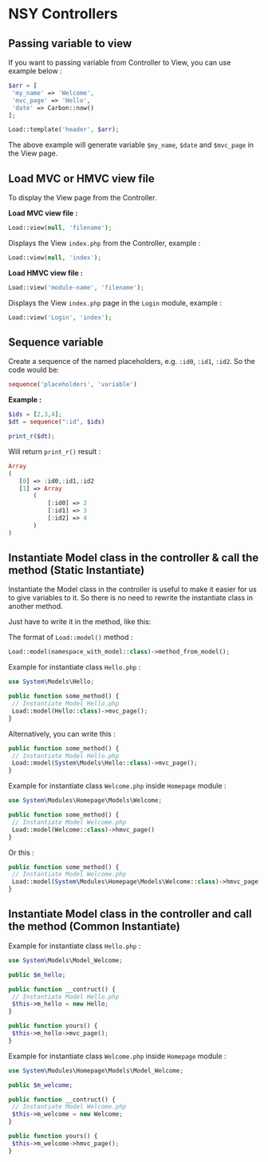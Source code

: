 # NSY Controllers

## Passing variable to view

If you want to passing variable from Controller to View, you can use example below :

```php
$arr = [
 'my_name' => 'Welcome',
 'mvc_page' => 'Hello',
 'date' => Carbon::now()
];

Load::template('header', $arr);
```

The above example will generate variable `$my_name`, `$date` and `$mvc_page` in the View page.

## Load MVC or HMVC view file

To display the View page from the Controller.

**Load MVC view file :**

```php
Load::view(null, 'filename');
```

Displays the View `index.php` from the Controller, example :

```php
Load::view(null, 'index');
```

**Load HMVC view file :**

```php
Load::view('module-name', 'filename');
```

Displays the View `index.php` page in the `Login` module, example :

```php
Load::view('Login', 'index');
```

## Sequence variable

Create a sequence of the named placeholders, e.g. `:id0`, `:id1`, `:id2`. So the code would be:

```php
sequence('placeholders', 'variable')
```

**Example :**

```php
$ids = [2,3,4];
$dt = sequence(":id", $ids)

print_r($dt);
```

Will return `print_r()` result :

```php
Array
(
   [0] => :id0,:id1,:id2
   [1] => Array
       (
           [:id0] => 2
           [:id1] => 3
           [:id2] => 4
       )
)
```

## Instantiate Model class in the controller & call the method (Static Instantiate)

Instantiate the Model class in the controller is useful to make it easier for us to give variables to it.
So there is no need to rewrite the instantiate class in another method.

Just have to write it in the method, like this:

The format of `Load::model()` method :

```php
Load::model(namespace_with_model::class)->method_from_model();
```

Example for instantiate class `Hello.php` :

```php
use System\Models\Hello;

public function some_method() {
 // Instantiate Model Hello.php
 Load::model(Hello::class)->mvc_page();
}
```

Alternatively, you can write this :

```php
public function some_method() {
 // Instantiate Model Hello.php
 Load::model(System\Models\Hello::class)->mvc_page();
}
```

Example for instantiate class `Welcome.php` inside `Homepage` module :

```php
use System\Modules\Homepage\Models\Welcome;

public function some_method() {
 // Instantiate Model Welcome.php
 Load::model(Welcome::class)->hmvc_page()
}
```

Or this :

```php
public function some_method() {
 // Instantiate Model Welcome.php
 Load::model(System\Modules\Homepage\Models\Welcome::class)->hmvc_page()
}
```

## Instantiate Model class in the controller and call the method (Common Instantiate)

Example for instantiate class `Hello.php` :

```php
use System\Models\Model_Welcome;

public $m_hello;

public function __contruct() {
 // Instantiate Model Hello.php
 $this->m_hello = new Hello;
}

public function yours() {
 $this->m_hello->mvc_page();
}
```

Example for instantiate class `Welcome.php` inside `Homepage` module :

```php
use System\Modules\Homepage\Models\Model_Welcome;

public $m_welcome;

public function __contruct() {
 // Instantiate Model Welcome.php
 $this->m_welcome = new Welcome;
}

public function yours() {
 $this->m_welcome->hmvc_page();
}
```
